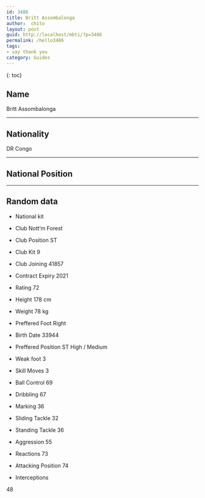 ```yaml
---
id: 3486
title: Britt Assombalonga
author:  chito 
layout: post
guid: http://localhost/mbti/?p=3486
permalink: /hello3486
tags:
- say thank you
category: Guides
---
```



{: toc}


## Name  
Britt Assombalonga 

* * *

## Nationality  
DR Congo 

* * *

## National Position 

* * *

## Random data 

  * National kit 
  * Club 
Nott&#8217;m Forest 

  * Club Position 
ST 

  * Club Kit 
9 

  * Club Joining 
41857 

  * Contract Expiry 
2021 

  * Rating 
72 

  * Height 
178 cm 

  * Weight 
78 kg 

  * Preffered Foot 
Right 

  * Birth Date 
33944 

  * Preffered Position 
ST High / Medium 

  * Weak foot 
3 

  * Skill Moves 
3 

  * Ball Control 
69 

  * Dribbling 
67 

  * Marking 
36 

  * Sliding Tackle 
32 

  * Standing Tackle 
36 

  * Aggression 
55 

  * Reactions 
73 

  * Attacking Position 
74 

  * Interceptions 

48</ul>